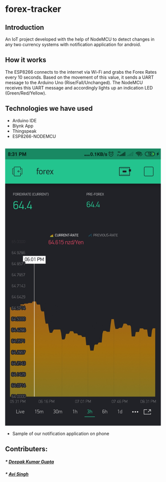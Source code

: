 # forex-tracker



## Introduction
An IoT project developed with the help of NodeMCU to detect changes in any two currency systems with notification application for android.

## How it works 
The ESP8266 connects to the internet via Wi-Fi and grabs the Forex Rates every 10 seconds. Based on the movement of this value, it sends a UART message to the Arduino Uno (Rise/Fall/Unchanged). The NodeMCU receives this UART message and accordingly lights up an indication LED (Green/Red/Yellow).

## Technologies we have used <br/>
* Arduino IDE  <br/>
* Blynk App <br/>
* Thingspeak <br/>
* ESP8266-NODEMCU <br/><br/>





![qq (1)](forex-tracker2.jpg)

- Sample of our notification application on phone
## Contributers:
##### * <a href="https://github.com/deepakg1105">  Deepak Kumar Gupta</a>
##### * <a href="https://github.com/avi-27">  Avi Singh</a> <br/>







